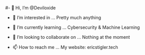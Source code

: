 #- 👋 Hi, I’m @Deviloxide
- 👀 I’m interested in ...
Pretty much anything

- 🌱 I’m currently learning ...
Cybersecurity & Machine Learning

- 💞️ I’m looking to collaborate on ... 
Nothing at the moment

- 📫 How to reach me ...
My website: ericstigler.tech

<!---
Deviloxide/Deviloxide is a ✨ special ✨ repository because its `README.md` (this file) appears on your GitHub profile.
You can click the Preview link to take a look at your changes.
--->
